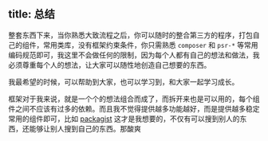 title: 总结
---
整套东西下来，当你熟悉大致流程之后，你可以随时的整合第三方的程序，打包自己的组件，常用类库，没有框架约束条件，你只需熟悉 `composer` 和 `psr-*` 等常用编码规范即可，我这里不会做任何的限制，因为每个人都有自己的想法和做法，我必须尊重每个人的想法，让大家可以随性地创造自己想要的东西。

我最希望的时候，可以帮助到大家，也可以学习到，和大家一起学习成长。

框架对于我来说，就是一个个的想法组合而成了，而拆开来也是可以用的，每个组件之间不应该有过多的依赖。而且我不觉得提供越多功能越好，而是提供越多稳定常用的组件即可，比如 [packagist](https://packagist.org/) 这才是我想要的，不仅有可以搜到别人的东西，还能够让别人搜到自己的东西。那酸爽